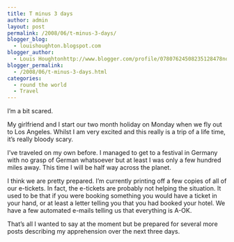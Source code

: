 ```yaml
---
title: T minus 3 days
author: admin
layout: post
permalink: /2008/06/t-minus-3-days/
blogger_blog:
  - louishoughton.blogspot.com
blogger_author:
  - Louis Houghtonhttp://www.blogger.com/profile/07807624508235128478noreply@blogger.com
blogger_permalink:
  - /2008/06/t-minus-3-days.html
categories:
  - round the world
  - Travel
---
```

I&#8217;m a bit scared.

My girlfriend and I start our two month holiday on Monday when we fly out to Los Angeles. Whilst I am very excited and this really is a trip of a life time, it&#8217;s really bloody scary.

I&#8217;ve traveled on my own before. I managed to get to a festival in Germany with no grasp of German whatsoever but at least I was only a few hundred miles away. This time I will be half way across the planet.

I think we are pretty prepared. I&#8217;m currently printing off a few copies of all of our e-tickets. In fact, the e-tickets are probably not helping the situation. It used to be that if you were booking something you would have a ticket in your hand, or at least a letter telling you that you had booked your hotel. We have a few automated e-mails telling us that everything is A-OK.

That&#8217;s all I wanted to say at the moment but be prepared for several more posts describing my apprehension over the next three days.